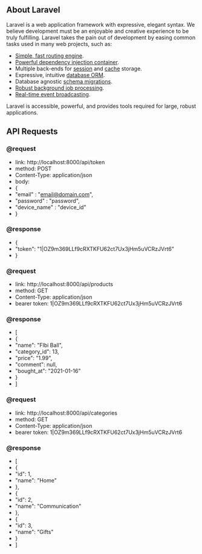 ## About Laravel

Laravel is a web application framework with expressive, elegant syntax. We believe development must be an enjoyable and creative experience to be truly fulfilling. Laravel takes the pain out of development by easing common tasks used in many web projects, such as:

- [Simple, fast routing engine](https://laravel.com/docs/routing).
- [Powerful dependency injection container](https://laravel.com/docs/container).
- Multiple back-ends for [session](https://laravel.com/docs/session) and [cache](https://laravel.com/docs/cache) storage.
- Expressive, intuitive [database ORM](https://laravel.com/docs/eloquent).
- Database agnostic [schema migrations](https://laravel.com/docs/migrations).
- [Robust background job processing](https://laravel.com/docs/queues).
- [Real-time event broadcasting](https://laravel.com/docs/broadcasting).

Laravel is accessible, powerful, and provides tools required for large, robust applications.

## API Requests

### @request
* link: http://localhost:8000/api/token
* method: POST
* Content-Type: application/json
* body:
* { 
*	"email" : "email@domain.com", 
*	"password" : "password",
*	"device_name" : "device_id" 
*  }

### @response
* {
*   "token": "1|OZ9m369LLf9cRXTKFU62ct7Ux3jHm5uVCRzJVrt6"
* }

### @request
* link: http://localhost:8000/api/products
* method: GET
* Content-Type: application/json
* bearer token: 1|OZ9m369LLf9cRXTKFU62ct7Ux3jHm5uVCRzJVrt6

### @response
* [
*  {
*    "name": "FIbi Ball",
*    "category_id": 13,
*    "price": "1.99",
*    "comment": null,
*    "bought_at": "2021-01-16"
*  }
* ]

### @request
* link: http://localhost:8000/api/categories
* method: GET
* Content-Type: application/json
* bearer token: 1|OZ9m369LLf9cRXTKFU62ct7Ux3jHm5uVCRzJVrt6

### @response
* [
*  {
*    "id": 1,
*    "name": "Home"
*  },
*  {
*    "id": 2,
*    "name": "Communication"
*  },
*  {
*    "id": 3,
*    "name": "Gifts"
*  }
* ]

